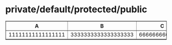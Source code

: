 # private/default/protected/public
<table border="1">
  <thead>
    <tr>
      <th>A</th>
      <th>B</th>
      <th>C</th>
      <th>D</th>
    </tr>
  </thead>
  <tbody>
    <tr>
      <td>11111111111111111</td>
      <td>3333333333333333333</td>
      <td>66666666666666</td>
      <td>7777777</td>
    </tr>
  </tbody>
  
</table>
